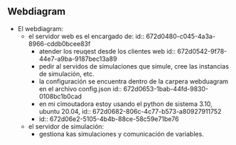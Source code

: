 ## Webdiagram
- El webdiagram:
	- el servidor web es el encargado de:
	  id:: 672d0480-c045-4a3a-8966-cddb0bcee83f
		- atender los reuqest desde los clientes web 
		  id:: 672d0542-9f78-44e7-a9ba-9187bec13a89
		- pedir al servidos de simulaciones que simule, cree las instancias de simulación, etc.
		- la configuración se encuentra dentro de la carpera webduagram en el archivo config.json
		  id:: 672d0653-1bab-44fd-9830-0108bc1b0cad
		- en mi cimoutadora estoy usando el python de sistema 3.10, ubuntu 20.04,
		  id:: 672d0682-806c-4c77-b573-a80927911752
		- id:: 672d06e2-5105-4b4b-88ce-58c59e71be76
	- el servidor de simulación:
		- gestiona kas simulaciones y comunicación de variables.
